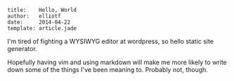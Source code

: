 ```metadata
title:    Hello, World
author:   elliotf
date:     2014-04-22
template: article.jade
```

I'm tired of fighting a WYSIWYG editor at wordpress, so hello static site generator.

Hopefully having vim and using markdown will make me more likely to write down some of the things I've been meaning to.  Probably not, though.
